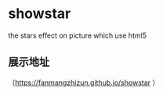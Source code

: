 # showstar
the stars effect on picture which use html5

## 展示地址
（https://fanmangzhizun.github.io/showstar ）
